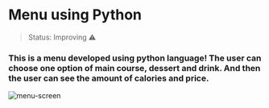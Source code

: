 <h1>Menu using Python</h1>

> Status: Improving ⚠️

### This is a menu developed using python language! The user can choose one option of main course, dessert and drink. And then the user can see the amount of calories and price.

![menu-screen](https://user-images.githubusercontent.com/110548223/206875781-c10ef1ac-09b5-4c37-b35f-e3d5c8d019a9.png)
